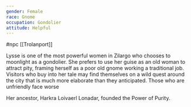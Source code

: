 ```yaml
---
gender: Female
race: Gnome
occupation: Gondolier
attitude: Helpful
---
```

 #npc [[Trolanport]]

Lysse is one of the most powerful women in Zilargo who chooses to moonlight as a gondolier. She prefers to use her guise as an old woman to attract pity, framing herself as a poor old gnome working a traditional job. Visitors who buy into her tale may find themselves on a wild quest around the city that is much more elaborate than they anticipated. Those who are unfriendly face worse

Her ancestor, Harkra Loivaerl Lonadar, founded the Power of Purity.
